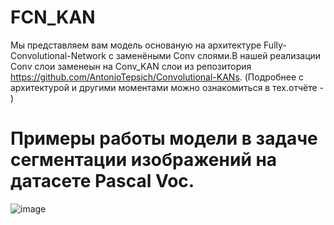 # FCN_KAN
Мы представляем вам модель основаную на архитектуре Fully-Convolutional-Network с заменёными Conv слоями.В нашей реализации Conv слои заменеын на Conv_KAN слои из репозитория https://github.com/AntonioTepsich/Convolutional-KANs.
(Подробнее с архитектурой и другими моментами можно ознакомиться в тех.отчёте - )
# Примеры работы модели в задаче сегментации изображений на датасете Pascal Voc.
![image]()
